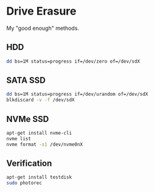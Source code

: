 # Drive Erasure

My "good enough" methods.

## HDD

```sh
dd bs=1M status=progress if=/dev/zero of=/dev/sdX
```

## SATA SSD

```sh
dd bs=1M status=progress if=/dev/urandom of=/dev/sdX
blkdiscard -v -f /dev/sdX
```

## NVMe SSD

```sh
apt-get install nvme-cli
nvme list
nvme format -s1 /dev/nvme0nX
```

## Verification

```sh
apt-get install testdisk
sudo photorec
```
